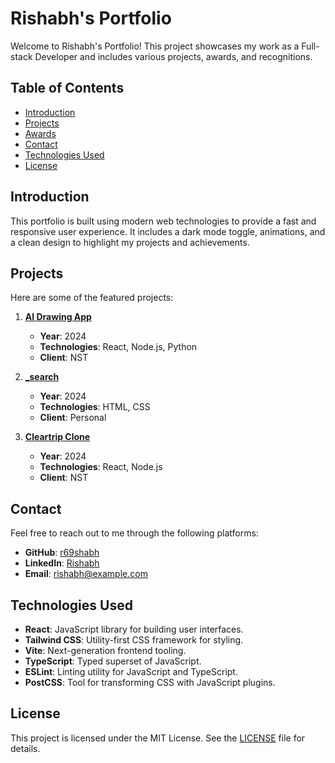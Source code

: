 # Rishabh's Portfolio

Welcome to Rishabh's Portfolio! This project showcases my work as a Full-stack Developer and includes various projects, awards, and recognitions.

## Table of Contents

- [Introduction](#introduction)
- [Projects](#projects)
- [Awards](#awards)
- [Contact](#contact)
- [Technologies Used](#technologies-used)
- [License](#license)

## Introduction

This portfolio is built using modern web technologies to provide a fast and responsive user experience. It includes a dark mode toggle, animations, and a clean design to highlight my projects and achievements.

## Projects

Here are some of the featured projects:

1. **[AI Drawing App](https://github.com/r69shabh/SketchdetectAI-FE)**
   - **Year**: 2024
   - **Technologies**: React, Node.js, Python
   - **Client**: NST

2. **[_search](https://github.com/r69shabh/_earch)**
   - **Year**: 2024
   - **Technologies**: HTML, CSS
   - **Client**: Personal

3. **[Cleartrip Clone](https://github.com/r69shabh/ClearTrip-Clone)**
   - **Year**: 2024
   - **Technologies**: React, Node.js
   - **Client**: NST

<!-- ## Awards

Here are some of the awards and recognitions:

1. **Best Web App**
   - **Year**: 2023
   - **Organization**: TechAwards

2. **Innovation Prize**
   - **Year**: 2022
   - **Organization**: StartupSummit -->

## Contact

Feel free to reach out to me through the following platforms:

- **GitHub**: [r69shabh](https://github.com/r69shabh)
- **LinkedIn**: [Rishabh](https://www.linkedin.com/in/rishabh)
- **Email**: [rishabh@example.com](mailto:rishabh@example.com)

## Technologies Used

- **React**: JavaScript library for building user interfaces.
- **Tailwind CSS**: Utility-first CSS framework for styling.
- **Vite**: Next-generation frontend tooling.
- **TypeScript**: Typed superset of JavaScript.
- **ESLint**: Linting utility for JavaScript and TypeScript.
- **PostCSS**: Tool for transforming CSS with JavaScript plugins.

## License

This project is licensed under the MIT License. See the [LICENSE](LICENSE) file for details.